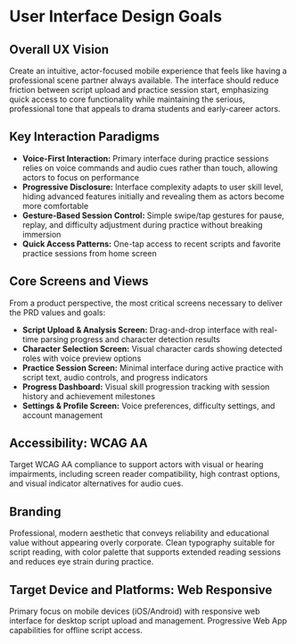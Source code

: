 # User Interface Design Goals

## Overall UX Vision
Create an intuitive, actor-focused mobile experience that feels like having a professional scene partner always available. The interface should reduce friction between script upload and practice session start, emphasizing quick access to core functionality while maintaining the serious, professional tone that appeals to drama students and early-career actors.

## Key Interaction Paradigms
- **Voice-First Interaction:** Primary interface during practice sessions relies on voice commands and audio cues rather than touch, allowing actors to focus on performance
- **Progressive Disclosure:** Interface complexity adapts to user skill level, hiding advanced features initially and revealing them as actors become more comfortable
- **Gesture-Based Session Control:** Simple swipe/tap gestures for pause, replay, and difficulty adjustment during practice without breaking immersion
- **Quick Access Patterns:** One-tap access to recent scripts and favorite practice sessions from home screen

## Core Screens and Views
From a product perspective, the most critical screens necessary to deliver the PRD values and goals:
- **Script Upload & Analysis Screen:** Drag-and-drop interface with real-time parsing progress and character detection results
- **Character Selection Screen:** Visual character cards showing detected roles with voice preview options
- **Practice Session Screen:** Minimal interface during active practice with script text, audio controls, and progress indicators
- **Progress Dashboard:** Visual skill progression tracking with session history and achievement milestones
- **Settings & Profile Screen:** Voice preferences, difficulty settings, and account management

## Accessibility: WCAG AA
Target WCAG AA compliance to support actors with visual or hearing impairments, including screen reader compatibility, high contrast options, and visual indicator alternatives for audio cues.

## Branding
Professional, modern aesthetic that conveys reliability and educational value without appearing overly corporate. Clean typography suitable for script reading, with color palette that supports extended reading sessions and reduces eye strain during practice.

## Target Device and Platforms: Web Responsive
Primary focus on mobile devices (iOS/Android) with responsive web interface for desktop script upload and management. Progressive Web App capabilities for offline script access.
